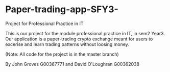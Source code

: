 # Paper-trading-app-SFY3-
Project for Professional Practice in IT

This is our project for the module professional practice in IT, in sem2 Year3.  
Our application is a paper-trading crypto exchange meant for users to excerise and learn trading patterns without loosing money.

(Note: All code for the project is in the master branch)


By John Groves G00367771 and David O'Loughran G00362038
